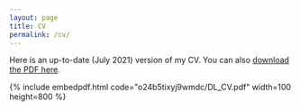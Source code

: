 ```yaml
---
layout: page
title: CV
permalink: /cv/
---
```


Here is an up-to-date (July 2021) version of my CV. You can also [download the PDF here](https://www.dropbox.com/s/o24b5tixyj9wmdc/DL_CV.pdf).

{% include embedpdf.html code="o24b5tixyj9wmdc/DL_CV.pdf" width=100 height=800 %}
